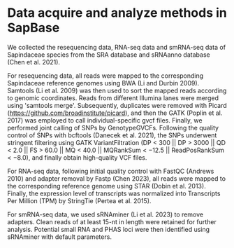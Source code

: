 # Data acquire and analyze methods in SapBase

We collected the resequencing data, RNA-seq data and smRNA-seq data of Sapindaceae species from the SRA database and sRNAanno database (Chen et al. 2021).&#x20;

For resequencing data, all reads were mapped to the corresponding Sapindaceae reference genomes using BWA (Li and Durbin 2009). Samtools (Li et al. 2009) was then used to sort the mapped reads according to genomic coordinates. Reads from different Illumina lanes were merged using 'samtools merge'. Subsequently, duplicates were removed with Picard (https://github.com/broadinstitute/picard), and then the GATK (Poplin et al. 2017) was employed to call individual-specific gvcf files. Finally, we performed joint calling of SNPs by GenotypeGVCFs. Following the quality control of SNPs with bcftools (Danecek et al. 2021), the SNPs underwent stringent filtering using GATK VariantFiltration (DP < 300 || DP > 3000 || QD < 2.0 || FS > 60.0 || MQ < 40.0 || MQRankSum < −12.5 || ReadPosRankSum < −8.0), and finally obtain high-quality VCF files.&#x20;

For RNA-seq data, following initial quality control with FastQC (Andrews 2010) and adapter removal by Fastp (Chen 2023), all reads were mapped to the corresponding reference genome using STAR (Dobin et al. 2013). Finally, the expression level of transcripts was normalized into Transcripts Per Million (TPM) by StringTie (Pertea et al. 2015).&#x20;

For smRNA-seq data, we used sRNAminer (Li et al. 2023) to remove adapters. Clean reads of at least 15-nt in length were retained for further analysis. Potential small RNA and PHAS loci were then identified using sRNAminer with default parameters.
